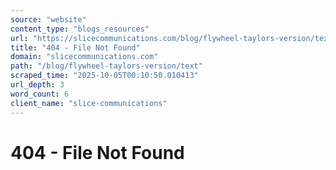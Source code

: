 ```yaml
---
source: "website"
content_type: "blogs_resources"
url: "https://slicecommunications.com/blog/flywheel-taylors-version/text"
title: "404 - File Not Found"
domain: "slicecommunications.com"
path: "/blog/flywheel-taylors-version/text"
scraped_time: "2025-10-05T00:10:50.010413"
url_depth: 3
word_count: 6
client_name: "slice-communications"
---
```


# 404 - File Not Found